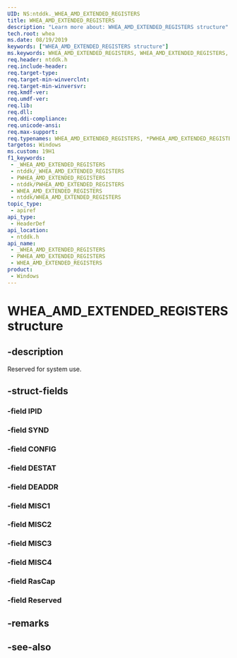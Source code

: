 ```yaml
---
UID: NS:ntddk._WHEA_AMD_EXTENDED_REGISTERS
title: WHEA_AMD_EXTENDED_REGISTERS
description: "Learn more about: WHEA_AMD_EXTENDED_REGISTERS structure"
tech.root: whea
ms.date: 08/19/2019
keywords: ["WHEA_AMD_EXTENDED_REGISTERS structure"]
ms.keywords: WHEA_AMD_EXTENDED_REGISTERS, WHEA_AMD_EXTENDED_REGISTERS, *PWHEA_AMD_EXTENDED_REGISTERS,
req.header: ntddk.h
req.include-header: 
req.target-type: 
req.target-min-winverclnt: 
req.target-min-winversvr: 
req.kmdf-ver: 
req.umdf-ver: 
req.lib: 
req.dll: 
req.ddi-compliance: 
req.unicode-ansi: 
req.max-support: 
req.typenames: WHEA_AMD_EXTENDED_REGISTERS, *PWHEA_AMD_EXTENDED_REGISTERS
targetos: Windows
ms.custom: 19H1
f1_keywords:
 - _WHEA_AMD_EXTENDED_REGISTERS
 - ntddk/_WHEA_AMD_EXTENDED_REGISTERS
 - PWHEA_AMD_EXTENDED_REGISTERS
 - ntddk/PWHEA_AMD_EXTENDED_REGISTERS
 - WHEA_AMD_EXTENDED_REGISTERS
 - ntddk/WHEA_AMD_EXTENDED_REGISTERS
topic_type:
 - apiref
api_type:
 - HeaderDef
api_location:
 - ntddk.h
api_name:
 - _WHEA_AMD_EXTENDED_REGISTERS
 - PWHEA_AMD_EXTENDED_REGISTERS
 - WHEA_AMD_EXTENDED_REGISTERS
product:
 - Windows
---
```


# WHEA_AMD_EXTENDED_REGISTERS structure


## -description

Reserved for system use.

## -struct-fields

### -field IPID

### -field SYND

### -field CONFIG

### -field DESTAT

### -field DEADDR

### -field MISC1

### -field MISC2

### -field MISC3

### -field MISC4

### -field RasCap

### -field Reserved

## -remarks

## -see-also

